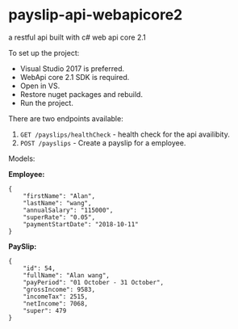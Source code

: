 # payslip-api-webapicore2
a restful api built with c# web api core 2.1

To set up the project:

* Visual Studio 2017 is preferred.
* WebApi core 2.1 SDK is required.
* Open in VS.
* Restore nuget packages and rebuild.
* Run the project.

There are two endpoints available:

1. `GET /payslips/healthCheck` - health check for the api availibity.
2. `POST /payslips` - Create a payslip for a employee.

Models:

**Employee:**
```
{
	"firstName": "Alan",
	"lastName": "wang",
	"annualSalary": "115000",
	"superRate": "0.05",
	"paymentStartDate": "2018-10-11"
}
```

**PaySlip:**
```
{
    "id": 54,
    "fullName": "Alan wang",
    "payPeriod": "01 October - 31 October",
    "grossIncome": 9583,
    "incomeTax": 2515,
    "netIncome": 7068,
    "super": 479
}
```
